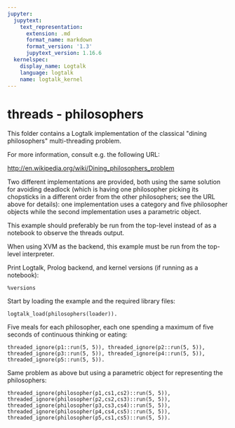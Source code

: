 ```yaml
---
jupyter:
  jupytext:
    text_representation:
      extension: .md
      format_name: markdown
      format_version: '1.3'
      jupytext_version: 1.16.6
  kernelspec:
    display_name: Logtalk
    language: logtalk
    name: logtalk_kernel
---
```


<!--
________________________________________________________________________

This file is part of Logtalk <https://logtalk.org/>  
SPDX-FileCopyrightText: 1998-2025 Paulo Moura <pmoura@logtalk.org>  
SPDX-License-Identifier: Apache-2.0

Licensed under the Apache License, Version 2.0 (the "License");
you may not use this file except in compliance with the License.
You may obtain a copy of the License at

    http://www.apache.org/licenses/LICENSE-2.0

Unless required by applicable law or agreed to in writing, software
distributed under the License is distributed on an "AS IS" BASIS,
WITHOUT WARRANTIES OR CONDITIONS OF ANY KIND, either express or implied.
See the License for the specific language governing permissions and
limitations under the License.
________________________________________________________________________
-->

# threads - philosophers

This folder contains a Logtalk implementation of the classical "dining
philosophers" multi-threading problem.

For more information, consult e.g. the following URL:

http://en.wikipedia.org/wiki/Dining_philosophers_problem

Two different implementations are provided, both using the same solution for
avoiding deadlock (which is having one philosopher picking its chopsticks
in a different order from the other philosophers; see the URL above for
details): one implementation uses a category and five philosopher objects
while the second implementation uses a parametric object.

This example should preferably be run from the top-level instead of as
a notebook to observe the threads output.

When using XVM as the backend, this example must be run from the top-level
interpreter.

Print Logtalk, Prolog backend, and kernel versions (if running as a notebook):

```logtalk
%versions
```

Start by loading the example and the required library files:

```logtalk
logtalk_load(philosophers(loader)).
```

Five meals for each philosopher, each one spending a maximum of five seconds of continuous thinking or eating:

```logtalk
threaded_ignore(p1::run(5, 5)), threaded_ignore(p2::run(5, 5)), threaded_ignore(p3::run(5, 5)), threaded_ignore(p4::run(5, 5)), threaded_ignore(p5::run(5, 5)).
```

<!--
true.

Philosopher p3 thinking for 1 seconds.
Philosopher p1 thinking for 2 seconds.
Philosopher p2 thinking for 3 seconds.
Philosopher p4 thinking for 4 seconds.
Philosopher p5 thinking for 3 seconds.
Philosopher p3 eating for 2 seconds with chopsticks cs3 and cs2.
Philosopher p1 eating for 3 seconds with chopsticks cs5 and cs1.
Philosopher p2 thinking for 3 seconds.
Philosopher p3 thinking for 2 seconds.
Philosopher p5 thinking for 1 seconds.
Philosopher p4 eating for 1 seconds with chopsticks cs4 and cs3.
Philosopher p5 thinking for 1 seconds.
Philosopher p1 thinking for 3 seconds.
Philosopher p4 thinking for 1 seconds.
Philosopher p3 eating for 2 seconds with chopsticks cs3 and cs2.
Philosopher p5 eating for 2 seconds with chopsticks cs5 and cs4.
Philosopher p2 thinking for 3 seconds.
Philosopher p4 thinking for 2 seconds.
Philosopher p3 thinking for 2 seconds.
Philosopher p5 thinking for 1 seconds.
Philosopher p1 eating for 3 seconds with chopsticks cs5 and cs1.
Philosopher p4 eating for 4 seconds with chopsticks cs4 and cs3.
Philosopher p5 thinking for 1 seconds.
Philosopher p2 thinking for 1 seconds.
Philosopher p3 thinking for 4 seconds.
Philosopher p5 thinking for 2 seconds.
Philosopher p2 thinking for 4 seconds.
Philosopher p1 thinking for 1 seconds.
Philosopher p5 thinking for 1 seconds.
Philosopher p4 thinking for 4 seconds.
Philosopher p1 eating for 1 seconds with chopsticks cs5 and cs1.
Philosopher p5 thinking for 3 seconds.
Philosopher p3 eating for 2 seconds with chopsticks cs3 and cs2.
Philosopher p1 thinking for 3 seconds.
Philosopher p2 thinking for 4 seconds.
Philosopher p3 thinking for 3 seconds.
Philosopher p5 eating for 4 seconds with chopsticks cs5 and cs4.
Philosopher p4 thinking for 3 seconds.
Philosopher p1 thinking for 4 seconds.
Philosopher p2 eating for 1 seconds with chopsticks cs1 and cs2.
Philosopher p3 thinking for 3 seconds.
Philosopher p4 thinking for 3 seconds.
Philosopher p2 thinking for 1 seconds.
Philosopher p5 thinking for 2 seconds.
Philosopher p2 eating for 3 seconds with chopsticks cs1 and cs2.
Philosopher p1 thinking for 4 seconds.
Philosopher p3 thinking for 3 seconds.
Philosopher p5 eating for 2 seconds with chopsticks cs5 and cs4.
Philosopher p4 thinking for 1 seconds.
Philosopher p4 thinking for 4 seconds.
Philosopher p2 thinking for 1 seconds.
Philosopher p5 thinking for 4 seconds.
Philosopher p1 eating for 4 seconds with chopsticks cs5 and cs1.
Philosopher p2 thinking for 2 seconds.
Philosopher p3 eating for 2 seconds with chopsticks cs3 and cs2.
Philosopher p2 thinking for 3 seconds.
Philosopher p3 thinking for 1 seconds.
Philosopher p4 eating for 1 seconds with chopsticks cs4 and cs3.
Philosopher p5 thinking for 1 seconds.
Philosopher p3 thinking for 4 seconds.
Philosopher p4 thinking for 4 seconds.
Philosopher p1 thinking for 2 seconds.
Philosopher p5 eating for 2 seconds with chopsticks cs5 and cs4.
Philosopher p2 eating for 2 seconds with chopsticks cs1 and cs2.
Philosopher p1 thinking for 3 seconds.
Philosopher p5 thinking for 4 seconds.
Philosopher p2 thinking for 2 seconds.
Philosopher p3 eating for 4 seconds with chopsticks cs3 and cs2.
Philosopher p4 thinking for 2 seconds.
Philosopher p1 eating for 3 seconds with chopsticks cs5 and cs1.
Philosopher p2 thinking for 1 seconds.
Philosopher p4 thinking for 3 seconds.
Philosopher p2 thinking for 1 seconds.
Philosopher p5 thinking for 3 seconds.
p3 terminated.
Philosopher p2 thinking for 3 seconds.
p1 terminated.
Philosopher p4 eating for 3 seconds with chopsticks cs4 and cs3.
Philosopher p5 thinking for 4 seconds.
Philosopher p2 eating for 4 seconds with chopsticks cs1 and cs2.
Philosopher p4 thinking for 4 seconds.
Philosopher p5 eating for 1 seconds with chopsticks cs5 and cs4.
Philosopher p2 thinking for 1 seconds.
p5 terminated.
Philosopher p2 eating for 4 seconds with chopsticks cs1 and cs2.
Philosopher p4 eating for 3 seconds with chopsticks cs4 and cs3.
p4 terminated.
p2 terminated.
-->

Same problem as above but using a parametric object for representing the philosophers:

```logtalk
threaded_ignore(philosopher(p1,cs1,cs2)::run(5, 5)), threaded_ignore(philosopher(p2,cs2,cs3)::run(5, 5)), threaded_ignore(philosopher(p3,cs3,cs4)::run(5, 5)), threaded_ignore(philosopher(p4,cs4,cs5)::run(5, 5)), threaded_ignore(philosopher(p5,cs1,cs5)::run(5, 5)).
```
